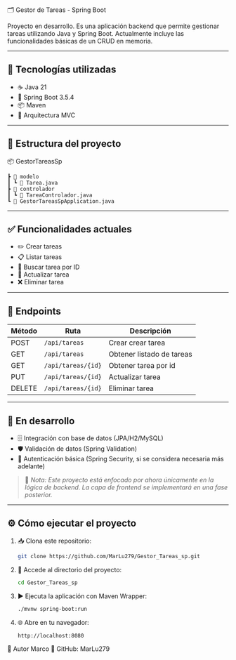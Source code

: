 🗂️ Gestor de Tareas - Spring Boot

Proyecto en desarrollo. Es una aplicación backend que permite gestionar tareas utilizando Java y Spring Boot. Actualmente incluye las funcionalidades básicas de un CRUD en memoria.

---

## 🚀 Tecnologías utilizadas

- ☕ Java 21
- 🌱 Spring Boot 3.5.4
- 📦 Maven
- 🧱 Arquitectura MVC

---

## 📁 Estructura del proyecto

📦 GestorTareasSp

    ┣ 📂 modelo
    ┃ ┗ 📜 Tarea.java
    ┣ 📂 controlador
    ┃ ┗ 📜 TareaControlador.java
    ┗ 📜 GestorTareasSpApplication.java
---

## ✅ Funcionalidades actuales

- ✏️ Crear tareas
- 📋 Listar tareas
- 🔎 Buscar tarea por ID
- 📝 Actualizar tarea
- ❌ Eliminar tarea

---
## 🔌 Endpoints

| Método | Ruta                                             | Descripción               |
|--------|--------------------------------------------------|---------------------------|
| POST   | `/api/tareas`                                    | Crear crear tarea         |
| GET    | `/api/tareas`                                    | Obtener listado de tareas |
| GET    | `/api/tareas/{id}`                               | Obtener tarea por id      |
| PUT    | `/api/tareas/{id}`                               | Actualizar tarea          |
| DELETE | `/api/tareas/{id}`                               | Eliminar tarea            |

---
## 🚧 En desarrollo

- 🗄️ Integración con base de datos (JPA/H2/MySQL)
- 🛡️ Validación de datos (Spring Validation)
- 🔐 Autenticación básica (Spring Security, si se considera necesaria más adelante)

> 🔧 *Nota: Este proyecto está enfocado por ahora únicamente en la lógica de backend. La capa de frontend se implementará en una fase posterior.*

---

## ⚙️ Cómo ejecutar el proyecto

1. 📥 Clona este repositorio:
   ```bash
   git clone https://github.com/MarLu279/Gestor_Tareas_sp.git
   
2. 📂 Accede al directorio del proyecto:
    ```bash
    cd Gestor_Tareas_sp

3. ▶️ Ejecuta la aplicación con Maven Wrapper:
    ```bash
    ./mvnw spring-boot:run

4. 🌐 Abre en tu navegador:
    ```bash
    http://localhost:8080

👤 Autor
Marco
🔗 GitHub: MarLu279